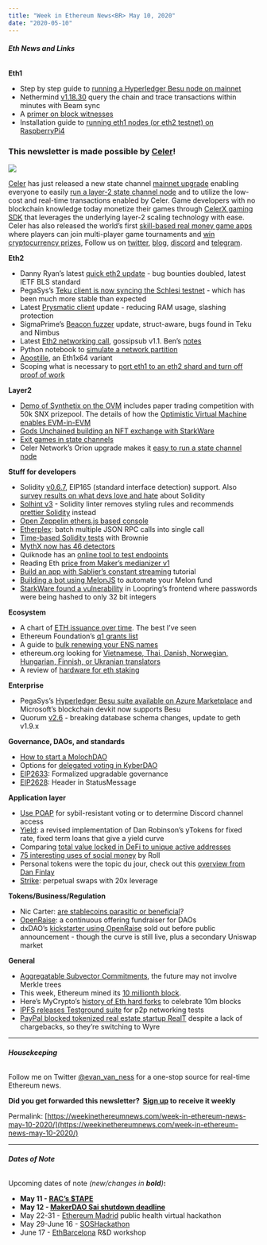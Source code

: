 ```yaml
---
title: "Week in Ethereum News<BR> May 10, 2020"
date: "2020-05-10"
---
```


###### **Eth News and Links**

**Eth1**

- Step by step guide to [running a Hyperledger Besu node on mainnet](https://pegasys.tech/running-a-hyperledger-besu-node-on-the-ethereum-mainnet-benefits-requirements-and-setup/)
- Nethermind [v1.18.30](https://github.com/NethermindEth/nethermind/releases/tag/1.8.30) query the chain and trace transactions within minutes with Beam sync
- A [primer on block witnesses](https://blog.ethereum.org/2020/05/04/eth1x-witness-primer/)
- Installation guide to [running eth1 nodes (or eth2 testnet) on RaspberryPi4](https://www.reddit.com/r/ethereum/comments/gf3nhg/ethereum_on_arm_raspberry_pi_4_images_release/)

### This newsletter is made possible by [Celer](https://www.celer.network/)!

[![](https://cdn.substack.com/image/fetch/w_1456,c_limit,f_auto,q_auto:good/https%3A%2F%2Fbucketeer-e05bbc84-baa3-437e-9518-adb32be77984.s3.amazonaws.com%2Fpublic%2Fimages%2F78edba42-79f2-4d84-840c-20a93fb42aaa_950x400.png)](https://cdn.substack.com/image/fetch/c_limit,f_auto,q_auto:good/https%3A%2F%2Fbucketeer-e05bbc84-baa3-437e-9518-adb32be77984.s3.amazonaws.com%2Fpublic%2Fimages%2F78edba42-79f2-4d84-840c-20a93fb42aaa_950x400.png)

[Celer](http://celer.network/) has just released a new state channel [mainnet upgrade](https://blog.celer.network/2020/05/08/celer-launches-orion-mainnet-upgrade-ready-for-large-scale-node-expansion-on-ethereum-layer-2/) enabling everyone to easily [run a layer-2 state channel node](https://github.com/celer-network/goCeler-oss) and to utilize the low-cost and real-time transactions enabled by Celer. Game developers with no blockchain knowledge today monetize their games through [CelerX gaming SDK](http://developer.celerx.app/) that leverages the underlying layer-2 scaling technology with ease. Celer has also released the world’s first [skill-based real money game apps](http://celerx.app/) where players can join multi-player game tournaments and [win cryptocurrency prizes](https://apps.apple.com/us/app/arcade-win/id1459895768), Follow us on [twitter](https://twitter.com/CelerNetwork), [blog](https://blog.celer.network/), [discord](https://discord.com/invite/Trhab5w) and [telegram](https://t.me/celernetwork).

**Eth2**

- Danny Ryan’s latest [quick eth2 update](https://blog.ethereum.org/2020/05/06/eth2-quick-update-no-11/) - bug bounties doubled, latest IETF BLS standard
- PegaSys’s [Teku client is now syncing the Schlesi testnet](https://twitter.com/cemozer_/status/1258189567624196099) - which has been much more stable than expected
- Latest [Prysmatic client](https://medium.com/prysmatic-labs/eth-2-0-dev-update-49-multiclient-testnet-security-audit-741ae1049ebf) update - reducing RAM usage, slashing protection
- SigmaPrime’s [Beacon fuzzer](https://blog.sigmaprime.io/beacon-fuzz-04.html) update, struct-aware, bugs found in Teku and Nimbus
- Latest [Eth2 networking call](https://www.youtube.com/watch?v=VPgMe6CVf5Q), gossipsub v1.1. Ben’s [notes](https://hackmd.io/@benjaminion/rJkuZ4e5I)
- Python notebook to [simulate a network partition](https://github.com/ethereum/rig/blob/master/eth2economics/code/beaconrunner2049/beacon_runner_2049.ipynb)
- [Apostille](https://ethresear.ch/t/eth1x64-variant-1-apostille/7365), an Eth1x64 variant
- Scoping what is necessary to [port eth1 to an eth2 shard and turn off proof of work](https://ethresear.ch/t/the-scope-of-eth1-eth2-merger/7362)

**Layer2**

- [Demo of Synthetix on the OVM](https://blog.synthetix.io/synthetix-exchange-l2-demo/) includes paper trading competition with 50k SNX prizepool. The details of how the [Optimistic Virtual Machine enables EVM-in-EVM](https://medium.com/ethereum-optimism/ovm-deep-dive-a300d1085f52)
- [Gods Unchained building an NFT exchange with StarkWare](https://blog.godsunchained.com/2020/05/08/introducing-immutable-x/)
- [Exit games in state channels](https://blog.statechannels.org/state-channel-exit-games/)
- Celer Network’s Orion upgrade makes it [easy to run a state channel node](https://blog.celer.network/2020/05/08/celer-launches-orion-mainnet-upgrade-ready-for-large-scale-node-expansion-on-ethereum-layer-2/)

**Stuff for developers**

- Solidity [v0.6.7](https://github.com/ethereum/solidity/releases/tag/v0.6.7), EIP165 (standard interface detection) support. Also [survey results on what devs love and hate](https://twitter.com/solidity_lang/status/1258432533286584322) about Solidity
- [Solhint v3](https://github.com/protofire/solhint/releases/tag/v3.0.0) - Solidity linter removes styling rules and recommends [prettier Solidity](https://github.com/prettier-solidity/prettier-plugin-solidity) instead
- [Open Zeppelin ethers.js based console](https://github.com/pooltogether/oz-console)
- [Etherplex](https://github.com/pooltogether/etherplex): batch multiple JSON RPC calls into single call
- [Time-based Solidity tests](https://medium.com/@adrian_g/back-to-the-future-testing-solidity-through-time-with-brownie-5da4f257e2cb) with Brownie
- [MythX now has 46 detectors](https://medium.com/consensys-diligence/mythx-smart-contract-security-api-update-revamped-vulnerability-detection-and-new-property-4b4ab8194198)
- Quiknode has an [online tool to test endpoints](https://www.quiknode.io/compare)
- Reading Eth [price from Maker’s medianizer v1](https://studydefi.com/read-maker-medianizer/)
- [Build an app with Sablier’s constant streaming](https://medium.com/sablier/how-to-build-a-sablier-powered-dapp-cee47eb648dc) tutorial
- [Building a bot using MelonJS](https://medium.com/melonprotocol/building-a-melonbot-1cdea583fb88) to automate your Melon fund
- [StarkWare found a vulnerability](https://medium.com/starkware/looprings-frontend-vulnerability-explained-106df1aa17db) in Loopring’s frontend where passwords were being hashed to only 32 bit integers

**Ecosystem**

- A chart of [ETH issuance over time](https://www.attestant.io/posts/charting-ethereum-issuance/). The best I’ve seen
- Ethereum Foundation’s [q1 grants list](https://blog.ethereum.org/2020/05/07/ecosystem-support-program-allocation-update-q1/)
- A guide to [bulk renewing your ENS names](https://medium.com/the-ethereum-name-service/step-by-step-guide-to-bulk-renewals-of-eth-names-daeb043124c1)
- ethereum.org looking for [Vietnamese, Thai, Danish, Norwegian, Hungarian, Finnish, or Ukranian translators](https://blog.ethereum.org/2020/05/05/ethereum.org-development-update-3/)
- A review of [hardware for eth staking](https://old.reddit.com/r/ethstaker/comments/ggmbvd/a_comprehensive_look_at_hardware_for_staking/)

**Enterprise**

- PegaSys’s [Hyperledger Besu suite available on Azure Marketplace](https://consensys.net/blog/press-release/consensys-and-microsoft-collaborate-to-bring-ethereum-to-enterprises-with-the-pegasys-ethereum-suite/) and Microsoft’s blockchain devkit now supports Besu
- Quorum [v2.6](https://github.com/jpmorganchase/quorum/releases/tag/v2.6.0) - breaking database schema changes, update to geth v1.9.x

**Governance, DAOs, and standards**

- [How to start a MolochDAO](https://bankless.substack.com/p/how-to-start-a-moloch-dao)
- Options for [delegated voting in KyberDAO](https://blog.kyber.network/kyberdao-options-for-pool-operators-d2ea050c76c5)
- [EIP2633](https://github.com/ethereum/EIPs/blob/92473a28bc09cb189c2efd57cb924406347b3f2c/EIPS/eip-2633.md): Formalized upgradable governance
- [EIP2628](https://github.com/ethereum/EIPs/blob/4c85bc1098e7b1e1c22c43e2c1c324b552f27b35/EIPS/eip-2628.md): Header in StatusMessage

**Application layer**

- [Use POAP](https://medium.com/poap/poaps-next-chapter-6be604961261) for sybil-resistant voting or to determine Discord channel access
- [Yield](https://twitter.com/niemerg/status/1258488654437195779): a revised implementation of Dan Robinson’s yTokens for fixed rate, fixed term loans that give a yield curve
- Comparing [total value locked in DeFi to unique active addresses](https://thecontrol.co/defi-usage-numbers-7e5e2cd5ab2e)
- [75 interesting uses of social money](https://twitter.com/sidkal/status/1258381746464346114) by Roll
- Personal tokens were the topic du jour, check out this [overview from Dan Finlay](https://twitter.com/danfinlay/status/1258008200126664705)
- [Strike](https://medium.com/@strikeprotocol/introducing-strike-decentralized-perpetual-swaps-for-every-asset-9acfc52c3ec8): perpetual swaps with 20x leverage

**Tokens/Business/Regulation**

- Nic Carter: [are stablecoins parasitic or beneficial](https://bankless.substack.com/p/crypto-fiat-mutualistic-or-parasitic)?
- [OpenRaise](https://medium.com/bitfwd/distributed-capital-formation-with-openraise-3af9a601ad63): a continuous offering fundraiser for DAOs
- dxDAO’s [kickstarter using OpenRaise](https://daotalk.org/t/dxdao-dxtrust-and-dxd/1304) sold out before public announcement - though the curve is still live, plus a secondary Uniswap market

**General**

- [Aggregatable Subvector Commitments](https://eprint.iacr.org/2020/527), the future may not involve Merkle trees
- This week, Ethereum mined its [10 millionth block](https://twitter.com/etherchain_org/status/1257300024259641344).
- Here’s MyCrypto’s [history of Eth hard forks](https://medium.com/mycrypto/the-history-of-ethereum-hard-forks-6a6dae76d56f) to celebrate 10m blocks
- [IPFS releases Testground suite](https://blog.ipfs.io/2020-05-06-launching-testground/) for p2p networking tests
- [PayPal blocked tokenized real estate startup RealT](https://realt.co/paypal-axed-us/) despite a lack of chargebacks, so they’re switching to Wyre

* * *

###### **Housekeeping**

Follow me on Twitter [@evan\_van\_ness](https://twitter.com/evan_van_ness) for a one-stop source for real-time Ethereum news.

**Did you get forwarded this newsletter?  [Sign up](https://weekinethereum.substack.com/subscribe#about) to receive it weekly**

Permalink: [https://weekinethereumnews.com/week-in-ethereum-news-may-10-2020/](https://weekinethereumnews.com/week-in-ethereum-news-may-10-2020/)

* * *

###### **Dates of Note**

Upcoming dates of note _(_new/changes in **bold**_)_**:**

- **May 11 - [RAC’s $TAPE](https://twitter.com/ourZORA/status/1257293995035602944)**
- **May 12 - [MakerDAO Sai shutdown deadline](https://twitter.com/MakerDAO/status/1255186078505422848)**
- May 22-31 - [Ethereum Madrid](https://ethereummadrid.com/hackathon-2020-update/) public health virtual hackathon
- May 29-June 16 - [SOSHackathon](https://soshackathon.com/)
- June 17 - [EthBarcelona](https://ethbarcelona.github.io/) R&D workshop
